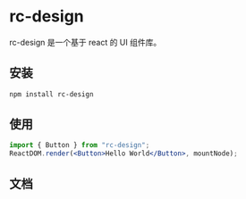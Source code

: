 # rc-design

rc-design 是一个基于 react 的 UI 组件库。

## 安装

```bash
npm install rc-design
```

## 使用

```jsx
import { Button } from "rc-design";
ReactDOM.render(<Button>Hello World</Button>, mountNode);
```

## 文档
